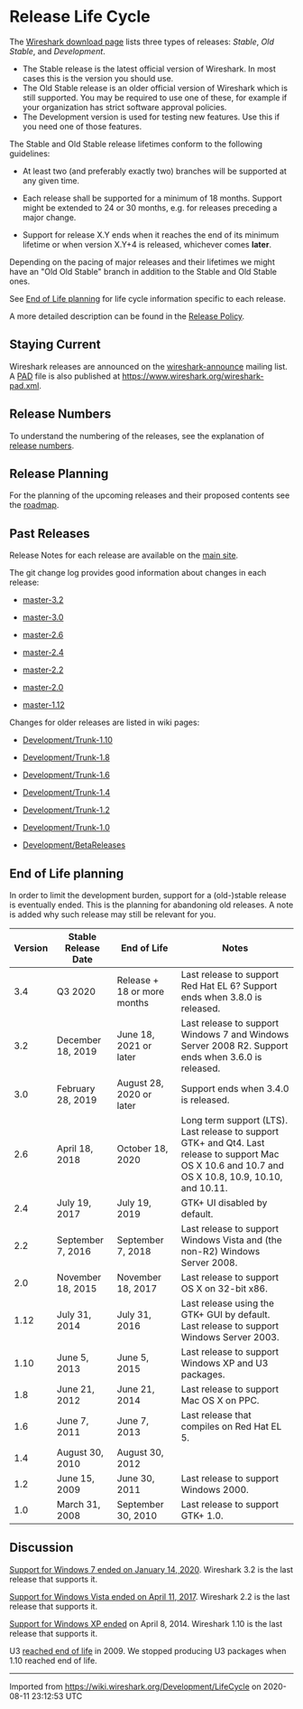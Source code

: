 # Release Life Cycle

The [Wireshark download page](https://www.wireshark.org/download.html) lists three types of releases: *Stable*, *Old Stable*, and *Development*.

  - The Stable release is the latest official version of Wireshark. In most cases this is the version you should use.
  - The Old Stable release is an older official version of Wireshark which is still supported. You may be required to use one of these, for example if your organization has strict software approval policies.
  - The Development version is used for testing new features. Use this if you need one of those features.

The Stable and Old Stable release lifetimes conform to the following guidelines:

  - At least two (and preferably exactly two) branches will be supported at any given time.

  - Each release shall be supported for a minimum of 18 months. Support might be extended to 24 or 30 months, e.g. for releases preceding a major change.

  - Support for release X.Y ends when it reaches the end of its minimum lifetime or when version X.Y+4 is released, whichever comes **later**.

Depending on the pacing of major releases and their lifetimes we might have an "Old Old Stable" branch in addition to the Stable and Old Stable ones.

See [End of Life planning](/Development/LifeCycle#end-of-life-planning) for life cycle information specific to each release.

A more detailed description can be found in the [Release Policy](/Development/ReleasePolicy).

## Staying Current

Wireshark releases are announced on the [wireshark-announce](https://www.wireshark.org/lists/) mailing list. A [PAD](http://pad.asp-software.org/) file is also published at <https://www.wireshark.org/wireshark-pad.xml>.

## Release Numbers

To understand the numbering of the releases, see the explanation of [release numbers](/Development/ReleaseNumbers).

## Release Planning

For the planning of the upcoming releases and their proposed contents see the [roadmap](/Development/Roadmap).

## Past Releases

Release Notes for each release are available on the [main site](https://www.wireshark.org/docs/relnotes/).

The git change log provides good information about changes in each release:

  - [master-3.2](https://code.wireshark.org/review/gitweb?p=wireshark.git;a=shortlog;h=refs%2Fheads%2Fmaster-3.2)

  - [master-3.0](https://code.wireshark.org/review/gitweb?p=wireshark.git;a=shortlog;h=refs%2Fheads%2Fmaster-3.0)

  - [master-2.6](https://code.wireshark.org/review/gitweb?p=wireshark.git;a=shortlog;h=refs%2Fheads%2Fmaster-2.6)

  - [master-2.4](https://code.wireshark.org/review/gitweb?p=wireshark.git;a=shortlog;h=refs%2Fheads%2Fmaster-2.4)

  - [master-2.2](https://code.wireshark.org/review/gitweb?p=wireshark.git;a=shortlog;h=refs%2Fheads%2Fmaster-2.2)

  - [master-2.0](https://code.wireshark.org/review/gitweb?p=wireshark.git;a=shortlog;h=refs%2Fheads%2Fmaster-2.0)

  - [master-1.12](https://code.wireshark.org/review/gitweb?p=wireshark.git;a=shortlog;h=refs%2Fheads%2Fmaster-1.12)

Changes for older releases are listed in wiki pages:

  - [Development/Trunk-1.10](/Development/Trunk-1.10)

  - [Development/Trunk-1.8](/Development/Trunk-1.8)

  - [Development/Trunk-1.6](/Development/Trunk-1.6)

  - [Development/Trunk-1.4](/Development/Trunk-1.4)

  - [Development/Trunk-1.2](/Development/Trunk-1.2)

  - [Development/Trunk-1.0](/Development/Trunk-1.0)

  - [Development/BetaReleases](/Development/BetaReleases)

## End of Life planning

In order to limit the development burden, support for a (old-)stable release is eventually ended. This is the planning for abandoning old releases. A note is added why such release may still be relevant for you.

| Version | Stable Release Date | End of Life                 | Notes |
|----|----|----|----|
| 3.4     | Q3 2020             | Release + 18 or more months | Last release to support Red Hat EL 6? Support ends when 3.8.0 is released.                                                                           |
| 3.2     | December 18, 2019   | June 18, 2021 or later      | Last release to support Windows 7 and Windows Server 2008 R2. Support ends when 3.6.0 is released.                                                   |
| 3.0     | February 28, 2019   | August 28, 2020 or later    | Support ends when 3.4.0 is released.                                                                                                                 |
| 2.6     | April 18, 2018      | October 18, 2020            | Long term support (LTS). Last release to support GTK+ and Qt4. Last release to support Mac OS X 10.6 and 10.7 and OS X 10.8, 10.9, 10.10, and 10.11. |
| 2.4     | July 19, 2017       | July 19, 2019               | GTK+ UI disabled by default.                                                                                                                         |
| 2.2     | September 7, 2016   | September 7, 2018           | Last release to support Windows Vista and (the non-R2) Windows Server 2008.                                                                          |
| 2.0     | November 18, 2015   | November 18, 2017           | Last release to support OS X on 32-bit x86.                                                                                                          |
| 1.12    | July 31, 2014       | July 31, 2016               | Last release using the GTK+ GUI by default. Last release to support Windows Server 2003.                                                             |
| 1.10    | June 5, 2013        | June 5, 2015                | Last release to support Windows XP and U3 packages.                                                                                                  |
| 1.8     | June 21, 2012       | June 21, 2014               | Last release to support Mac OS X on PPC.                                                                                                             |
| 1.6     | June 7, 2011        | June 7, 2013                | Last release that compiles on Red Hat EL 5.                                                                                                          |
| 1.4     | August 30, 2010     | August 30, 2012             |                                                                                                                                                      |
| 1.2     | June 15, 2009       | June 30, 2011               | Last release to support Windows 2000.                                                                                                                |
| 1.0     | March 31, 2008      | September 30, 2010          | Last release to support GTK+ 1.0.                                                                                                                    |

## Discussion

[Support for Windows 7 ended on January 14, 2020](https://support.microsoft.com/en-us/help/13853/windows-lifecycle-fact-sheet). Wireshark 3.2 is the last release that supports it.

[Support for Windows Vista ended on April 11, 2017](https://support.microsoft.com/en-us/help/22882/windows-vista-end-of-support). Wireshark 2.2 is the last release that supports it.

[Support for Windows XP ended](https://support.microsoft.com/en-us/help/14223/windows-xp-end-of-support) on April 8, 2014. Wireshark 1.10 is the last release that supports it.

U3 [reached end of life](http://kb.sandisk.com/app/answers/detail/a_id/5358/~/u3-launchpad-end-of-life-notice) in 2009. We stopped producing U3 packages when 1.10 reached end of life.

---

Imported from https://wiki.wireshark.org/Development/LifeCycle on 2020-08-11 23:12:53 UTC
